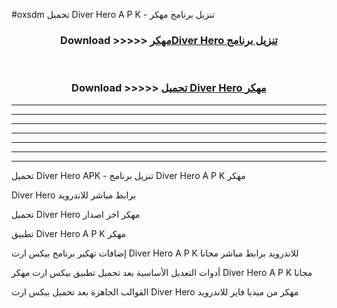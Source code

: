 #oxsdm تحميل Diver Hero  A P K - تنزيل برنامج مهكر



<div align="center">
<h3>Download >>>>> <a href="https://runaway1.web.app/?sq=Diver Hero ">مهكرDiver Hero  تنزيل برنامج</a></h3><br>

<h3>Download >>>>> <a href="https://runaway1.web.app/?sq=Diver Hero ">تحميل Diver Hero  مهكر</a></h3>
</div>


----------------------------------------------------------

----------------------------------------------------------

----------------------------------------------------------

----------------------------------------------------------

----------------------------------------------------------

----------------------------------------------------------

----------------------------------------------------------

تحميل Diver Hero  APK - تنزيل برنامج Diver Hero  A P K مهكر

Diver Hero  برابط مباشر للاندرويد

تحميل Diver Hero  مهكر اخر اصدار

تطبيق Diver Hero  A P K مهكر

إضافات تهكير برنامج بيكس ارت Diver Hero  A P K للاندرويد برابط مباشر مجانا

أدوات التعديل الأساسية بعد تحميل تطبيق بيكس ارت مهكر Diver Hero  A P K مجانا

القوالب الجاهزة بعد تحميل بيكس ارت Diver Hero  مهكر من ميديا فاير للاندرويد


